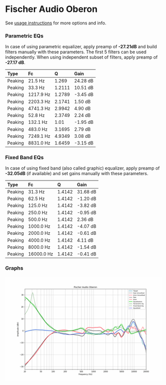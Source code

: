 # Fischer Audio Oberon
See [usage instructions](https://github.com/jaakkopasanen/AutoEq#usage) for more options and info.

### Parametric EQs
In case of using parametric equalizer, apply preamp of **-27.21dB** and build filters manually
with these parameters. The first 5 filters can be used independently.
When using independent subset of filters, apply preamp of **-27.17 dB**.

| Type    | Fc        |      Q | Gain     |
|:--------|:----------|:-------|:---------|
| Peaking | 21.5 Hz   | 1.269  | 24.28 dB |
| Peaking | 33.3 Hz   | 1.2111 | 10.51 dB |
| Peaking | 1217.9 Hz | 1.2789 | -3.45 dB |
| Peaking | 2203.3 Hz | 2.1741 | 1.50 dB  |
| Peaking | 4741.3 Hz | 2.9942 | 4.90 dB  |
| Peaking | 52.8 Hz   | 2.3749 | 2.24 dB  |
| Peaking | 132.1 Hz  | 1.01   | -1.95 dB |
| Peaking | 483.0 Hz  | 3.1695 | 2.79 dB  |
| Peaking | 7249.1 Hz | 4.9349 | 3.08 dB  |
| Peaking | 8831.0 Hz | 1.6459 | -3.15 dB |

### Fixed Band EQs
In case of using fixed band (also called graphic) equalizer, apply preamp of **-32.05dB**
(if available) and set gains manually with these parameters.

| Type    | Fc         |      Q | Gain     |
|:--------|:-----------|:-------|:---------|
| Peaking | 31.3 Hz    | 1.4142 | 31.68 dB |
| Peaking | 62.5 Hz    | 1.4142 | -1.20 dB |
| Peaking | 125.0 Hz   | 1.4142 | -3.82 dB |
| Peaking | 250.0 Hz   | 1.4142 | -0.95 dB |
| Peaking | 500.0 Hz   | 1.4142 | 2.36 dB  |
| Peaking | 1000.0 Hz  | 1.4142 | -4.07 dB |
| Peaking | 2000.0 Hz  | 1.4142 | -0.61 dB |
| Peaking | 4000.0 Hz  | 1.4142 | 4.11 dB  |
| Peaking | 8000.0 Hz  | 1.4142 | -1.54 dB |
| Peaking | 16000.0 Hz | 1.4142 | -0.41 dB |

### Graphs
![](./Fischer%20Audio%20Oberon.png)
